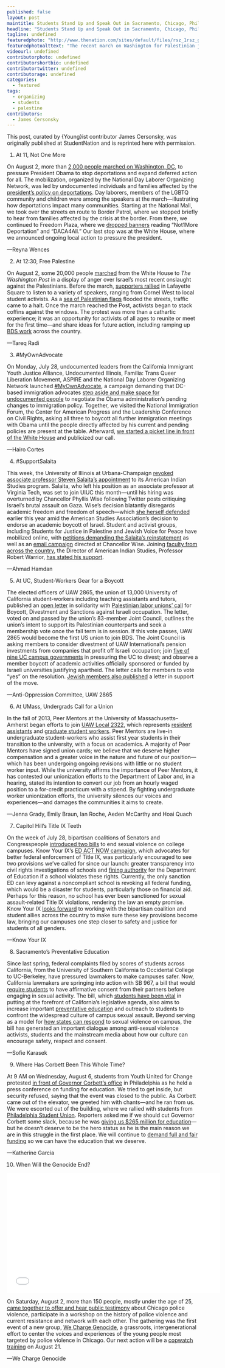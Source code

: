 ```yaml
---
published: false
layout: post
maintitle: Students Stand Up and Speak Out in Sacramento, Chicago, Philadelphia and Washington, DC - {Young}ist"
headline: "Students Stand Up and Speak Out in Sacramento, Chicago, Philadelphia and Washington, DC"
tagline: undefined
featuredphoto: "http://www.thenation.com/sites/default/files/rsz_1rsz_gaza_protest_2_1.jpg"
featuredphotoalttext: "The recent march on Washington for Palestinian justice. (Photo: WJLA)"
videourl: undefined
contributorphoto: undefined
contributorshortbio: undefined
contributortwitter: undefined
contributorage: undefined
categories: 
  - featured
tags: 
  - organizing
  - students
  - palestine
contributors: 
  - James Cersonsky
---
```


This post, curated by {Young}ist contributor James Cersonsky, was originally published at StudentNation and is reprinted here with permission.


1) At 11, Not One More

On August 2, more than [2,000 people marched on Washington, DC](http://www.nytimes.com/video/multimedia/100000003036182/whose-streets-our-streets-chant-pro-immigration-advocates-in-dc.html), to pressure President Obama to stop deportations and expand deferred action for all. The mobilization, organized by the National Day Laborer Organizing Network, was led by undocumented individuals and families affected by the [president’s policy on deportations](http://www.notonemoredeportation.com/2012/12/18/2-million-timeline/). Day laborers, members of the LGBTQ community and children were among the speakers at the march—illustrating how deportations impact many communities. Starting at the National Mall, we took over the streets en route to Border Patrol, where we stopped briefly to hear from families affected by the crisis at the border. From there, we continued to Freedom Plaza, where we [dropped banners](https://www.facebook.com/media/set/?set=a.886170588077916.1073741861.109002312461418&type=3&uploaded=7) reading “Not1More Deportation” and “DACA4All.” Our last stop was at the White House, where we announced ongoing local action to pressure the president.

—Reyna Wences


2) At 12:30, Free Palestine

On August 2, some 20,000 people [marched](https://www.youtube.com/watch?v=cuDLx02IQ_o#t=15) from the White House to _The Washington Post_ in a display of anger over Israel’s most recent onslaught against the Palestinians. Before the march, [supporters rallied](https://twitter.com/KhaledBeydoun/status/495645118826024961/photo/1) in Lafayette Square to listen to a variety of speakers, ranging from Cornel West to local student activists. As a [sea of Palestinian flags](https://twitter.com/hashtag/DC4Gaza?src=hash) flooded the streets, traffic came to a halt. Once the march reached the Post, activists began to stack coffins against the windows. The protest was more than a cathartic experience; it was an opportunity for activists of all ages to reunite or meet for the first time—and share ideas for future action, including ramping up [BDS work](http://www.bdsmovement.net/call) across the country.

—Tareq Radi


3) #MyOwnAdvocate

On Monday, July 28, undocumented leaders from the California Immigrant Youth Justice Alliance, Undocumented Illinois, Familia: Trans Queer Liberation Movement, ASPIRE and the National Day Laborer Organizing Network launched [#MyOwnAdvocate](https://twitter.com/search?f=realtime&q=%23myownadvocate&src=typd), a campaign demanding that DC-based immigration advocates [step aside and make space for undocumented people](http://www.latinorebels.com/2014/07/25/undocumented-people-must-be-at-negotiation-table-to-achieve-substantive-relief/) to negotiate the Obama administration’s pending changes to immigration policy. Together, we visited the National Immigration Forum, the Center for American Progress and the Leadership Conference on Civil Rights, asking all three to boycott all further immigration meetings with Obama until the people directly affected by his current and pending policies are present at the table. Afterward, [we started a picket line in front of the White House](http://www.politico.com/story/2014/07/undocumented-immigrants-white-house-immigration-109450.html) and publicized our call.

—Hairo Cortes


4) #SupportSalaita

This week, the University of Illinois at Urbana-Champaign [revoked associate professor Steven Salaita’s appointment](http://america.aljazeera.com/articles/2014/8/6/professor-illinoistweets.html) to its American Indian Studies program. Salaita, who left his position as an associate professor at Virginia Tech, was set to join UIUC this month—until his hiring was overturned by Chancellor Phyllis Wise following Twitter posts critiquing Israel’s brutal assault on Gaza. Wise’s decision blatantly disregards academic freedom and freedom of speech—which [she herself defended](http://illinois.edu/lb/article/1303/80478) earlier this year amid the American Studies Association’s decision to endorse an academic boycott of Israel. Student and activist groups, including Students for Justice in Palestine and Jewish Voice for Peace have mobilized online, with [petitions demanding the Salaita’s reinstatement](https://www.change.org/petitions/phyllis-m-wise-we-demand-corrective-action-on-the-scandalous-firing-of-palestinian-american-professor-dr-steven-salaita) as well as an [email campaign](http://org.salsalabs.com/o/641/p/dia/action3/common/public/?action_KEY=16233) directed at Chancellor Wise. Joining [faculty from across the country](http://www.jadaliyya.com/pages/index/18842/usacbi-condemns-uiuc-firing-of-arab-american-schol), the Director of American Indian Studies, Professor Robert Warrior, [has stated his support](https://www.change.org/petitions/phyllis-m-wise-we-demand-corrective-action-on-the-scandalous-firing-of-palestinian-american-professor-dr-steven-salaita/responses/19215).

—Ahmad Hamdan


5) At UC, Student-Workers Gear for a Boycott

The elected officers of UAW 2865, the union of 13,000 University of California student-workers including teaching assistants and tutors, published an [open letter](http://www.uaw2865.org/?p=12137) in solidarity with [Palestinian labor unions’ call](http://laborforpalestine.net/2014/07/12/urgent-call-from-gaza-civil-society-act-now/) for Boycott, Divestment and Sanctions against Israeli occupation. The letter, voted on and passed by the union’s 83-member Joint Council, outlines the union’s intent to support its Palestinian counterparts and seek a membership vote once the fall term is in session. If this vote passes, UAW 2865 would become the first US union to join BDS. The Joint Council is asking members to consider divestment of UAW International’s pension investments from companies that profit off Israeli occupation; join [five of nine UC campus governments](http://www.bdsmovement.net/2014/fifth-university-of-california-campus-passes-divestment-motion-12132) in pressuring the UC to divest; and observe a member boycott of academic activities officially sponsored or funded by Israeli universities justifying apartheid. The letter calls for members to vote “yes” on the resolution. [Jewish members also published](http://www.uaw2865.org/?p=12197) a letter in support of the move.

—Anti-Oppression Committee, UAW 2865


6) At UMass, Undergrads Call for a Union

In the fall of 2013, Peer Mentors at the University of Massachusetts–Amherst began efforts to join [UAW Local 2322](https://www.facebook.com/UAW2322), which represents [resident assistants](https://www.facebook.com/RAUUAW) and [graduate student workers](https://www.facebook.com/GEOUAW). Peer Mentors are live-in undergraduate student-workers who assist first year students in their transition to the university, with a focus on academics. A majority of Peer Mentors have signed union cards; we believe that we deserve higher compensation and a greater voice in the nature and future of our position—which has been undergoing ongoing revisions with little or no student worker input. While the university affirms the importance of Peer Mentors, it has contested our unionization efforts to the Department of Labor and, in a hearing, stated its intention to convert our job from an hourly waged position to a for-credit practicum with a stipend. By fighting undergraduate worker unionization efforts, the university silences our voices and experiences—and damages the communities it aims to create.

—Jenna Grady, Emily Braun, Ian Roche, Aeden McCarthy and Hoai Quach


7) Capitol Hill’s Title IX Teeth

On the week of July 28, bipartisan coalitions of Senators and Congresspeople [introduced two bills](http://www.nytimes.com/2014/07/31/us/college-sexual-assault-bill-in-senate.html?_r=0) to end sexual violence on college campuses. Know Your IX’s [ED ACT NOW campaign](http://knowyourix.org/i-want-to/take-national-action/), which advocates for better federal enforcement of Title IX, was particularly encouraged to see two provisions we’ve called for since our launch: greater transparency into civil rights investigations of schools and [fining authority](http://www.thenation.com/blog/180558/want-colleges-protect-students-sexual-violence-take-action-give-title-ix-teeth) for the Department of Education if a school violates these rights. Currently, the only sanction ED can levy against a noncompliant school is revoking all federal funding, which would be a disaster for students, particularly those on financial aid. Perhaps for this reason, no school has ever been sanctioned for sexual assault-related Title IX violations, rendering the law an empty promise. Know Your IX [looks forward](https://docs.google.com/forms/d/1m3_YjqcZPfNYoCho8rUUS5X6KAZ1iAfM1GyWAb6Wbwc/viewform) to working with the bipartisan coalition and student allies across the country to make sure these key provisions become law, bringing our campuses one step closer to safety and justice for students of all genders.

—Know Your IX


8) Sacramento’s Preventative Education

Since last spring, federal complaints filed by scores of students across California, from the University of Southern California to Occidental College to UC-Berkeley, have pressured lawmakers to make campuses safer. Now, California lawmakers are springing into action with SB 967, a bill that would [require students](http://womensenews.org/story/rape/140801/calif-campus-rape-bill-goes-beyond-no-means-no#.U-QnVIBdXwM) to have affirmative consent from their partners before engaging in sexual activity. The bill, which [students have been vital](http://www.sacbee.com/2014/02/10/6146048/california-bill-would-set-affirmative.html) in putting at the forefront of California’s legislative agenda, also aims to increase important [preventative education](http://www.gazettenet.com/home/3300517-95/campuses-strive-to-educate-about-the-meaning-of-consent) and outreach to students to confront the widespread culture of campus sexual assault. Beyond serving as a model for [how states can respond](https://leginfo.legislature.ca.gov/faces/billNavClient.xhtml?bill_id=201320140SB967) to sexual violence on campus, the bill has generated an important dialogue among anti-sexual violence activists, students and the mainstream media about how our culture can encourage safety, respect and consent.

—Sofie Karasek


9) Where Has Corbett Been This Whole Time?

At 9 AM on Wednesday, August 6, students from Youth United for Change protested [in front of Governor Corbett’s office](http://articles.philly.com/2014-08-08/news/52560911_1_corbett-yesterday-philadelphia-school-district-school-year) in Philadelphia as he held a press conference on funding for education. We tried to get inside, but security refused, saying that the event was closed to the public. As Corbett came out of the elevator, we greeted him with chants—and he ran from us. We were escorted out of the building, where we rallied with students from [Philadelphia Student Union](https://www.facebook.com/24866821739/photos/a.10151807830706740.1073741830.24866821739/10152584609451740/?type=1&relevant_count=1). Reporters asked me if we should cut Governor Corbett some slack, because he was [giving us $265 million for education](http://www.nbcphiladelphia.com/news/local/Philadelphia-Schools-Cigarette-Tax-Corbett-270145621.html)—but he doesn’t deserve to be the hero status as he is the main reason we are in this struggle in the first place. We will continue to [demand full and fair funding](http://thenotebook.org/blog/147529/corbett-advances-cash-philly-schools-hite-says-time-opening-still-not-guaranteed) so we can have the education that we deserve.

—Katherine Garcia


10) When Will the Genocide End?

<iframe width="560" height="315" src="//www.youtube.com/embed/R_2ecQouNPE" frameborder="0" allowfullscreen></iframe>

On Saturday, August 2, more than 150 people, mostly under the age of 25, [came together to offer and hear public testimony](http://progressillinois.com/quick-hits/content/2014/08/04/chicago-youths-discuss-claims-police-brutality-spark-debate-over-cpd-a) about Chicago police violence, participate in a workshop on the history of police violence and current resistance and network with each other. The gathering was the first event of a new group, [We Charge Genocide](http://wechargegenocide.org/about/), a grassroots, intergenerational effort to center the voices and experiences of the young people most targeted by police violence in Chicago. Our next action will be a [copwatch training](http://wechargegenocide.org/aug-21-cop-watch-training/) on August 21.

—We Charge Genocide
